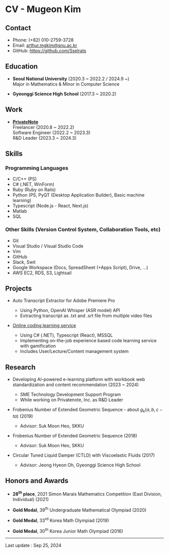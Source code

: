 # CV - Mugeon Kim

## Contact

- Phone: (+82) 010-2759-3728
- Email: arthur.mgkim@snu.ac.kr
- GitHub: https://github.com/Sselrats

## Education

- **Seoul National University** (2020.3 ~ 2022.2 / 2024.9 ~) \
  Major in Mathematics & Minor in Computer Science

- **Gyeonggi Science High School** (2017.3 ~ 2020.2)

## Work

- [**PrivateNote**](https://www.privatenote.co.kr/) \
  Freelancer (2020.8 ~ 2022.2) \
  Software Engineer (2022.2 ~ 2023.3) \
  R&D Leader (2023.3 ~ 2024.3)

## Skills

### Programming Languages

- C/C++ (PS)
- C# (.NET, WinForm)
- Ruby (Ruby on Rails)
- Python (PS, PyQT (Desktop Application Builder), Basic machine learning)
- Typescript (Node.js - React, Next.js)
- Matlab
- SQL

### Other Skills (Version Control System, Collaboration Tools, etc)

- Git
- Visual Studio / Visual Studio Code
- Vim
- GitHub
- Slack, Swit
- Google Workspace (Docs, SpreadSheet (+Apps Script), Drive, ...)
- AWS EC2, RDS, S3, Lightsail

## Projects

- Auto Transcript Extractor for Adobe Premiere Pro

  - Using Python, OpenAI Whisper (ASR model) API
  - Extracting transcript as .txt and .srt file from multiple video files

- [Online coding learning service](https://supercoding.net/)

  - Using C# (.NET), Typescript (React), MSSQL
  - Implementing on-the-job experience based code learning service with gamification
  - Includes User/Lecture/Content management system

## Research

- Developing AI-powered e-learning platform with workbook web standardization and content recommendation (2023 ~ 2024)

  - SME Technology Development Support Program
  - While working on Privatenote, Inc. as R&D Leader

- Frobenius Number of Extended Geometric Sequence - about $g_k(a,b,c-ta)$ (2019)

  - Advisor: Suk Moon Heo, SKKU

- Frobenius Number of Extended Geometric Sequence (2018)

  - Advisor: Suk Moon Heo, SKKU

- Circular Tuned Liquid Damper (CTLD) with Viscoelastic Fluids (2017)

  - Advisor: Jeong Hyeon Oh, Gyeonggi Science High School

## Honors and Awards

- **28<sup>th</sup> place**, 2021 Simon Marais Mathematics Competition (East Division, Individual) (2021)

- **Gold Medal**, 39<sup>th</sup> Undergraduate Mathematical Olympiad (2020)

- **Gold Medal**, 33<sup>rd</sup> Korea Math Olympiad (2019)

- **Gold Medal**, 30<sup>th</sup> Korea Junior Math Olympiad (2016)

---

Last update : Sep 25, 2024
